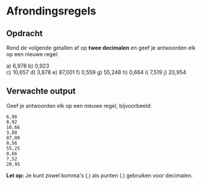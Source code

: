 # Afrondingsregels

## Opdracht

Rond de volgende getallen af op **twee decimalen** en geef je antwoorden elk op een nieuwe regel:

a) 6,978
b) 0,923  
c) 10,657
d) 3,878
e) 87,001
f) 0,559
g) 55,248
h) 0,664
i) 7,519
j) 20,954

## Verwachte output

Geef je antwoorden elk op een nieuwe regel, bijvoorbeeld:

```
6,98
0,92
10,66
3,88
87,00
0,56
55,25
0,66
7,52
20,95
```

**Let op:** Je kunt zowel komma's (,) als punten (.) gebruiken voor decimalen.

